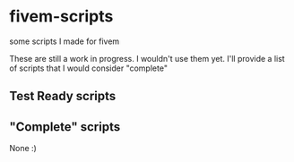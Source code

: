 # fivem-scripts
 some scripts I made for fivem
 
 These are still a work in progress. I wouldn't use them yet. I'll provide a list of scripts that I would consider "complete"
 
## Test Ready scripts
 
## "Complete" scripts
None :)
